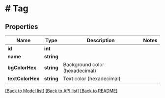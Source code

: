 # # Tag

## Properties

Name | Type | Description | Notes
------------ | ------------- | ------------- | -------------
**id** | **int** |  |
**name** | **string** |  |
**bgColorHex** | **string** | Background color (hexadecimal) |
**textColorHex** | **string** | Text color (hexadecimal) |

[[Back to Model list]](../../README.md#models) [[Back to API list]](../../README.md#endpoints) [[Back to README]](../../README.md)
